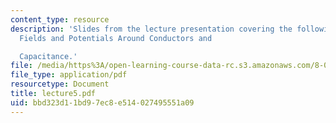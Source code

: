 ```yaml
---
content_type: resource
description: 'Slides from the lecture presentation covering the following topics:
  Fields and Potentials Around Conductors and

  Capacitance.'
file: /media/https%3A/open-learning-course-data-rc.s3.amazonaws.com/8-022-physics-ii-electricity-and-magnetism-fall-2004/bbd323d11bd97ec8e514027495551a09_lecture5.pdf
file_type: application/pdf
resourcetype: Document
title: lecture5.pdf
uid: bbd323d1-1bd9-7ec8-e514-027495551a09
---
```

